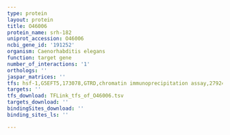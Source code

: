 ```yaml
---
type: protein
layout: protein
title: O46006
protein_name: srh-182
uniprot_accession: O46006
ncbi_gene_id: '191252'
organism: Caenorhabditis elegans
function: target gene
number_of_interactions: '1'
orthologs: ''
jaspar_matrices: ''
tfs: hsf-1,G5EFT5,173078,GTRD,chromatin immunoprecipitation assay,27924024%5Buid%5D,No
targets: ''
tfs_download: TFLink_tfs_of_O46006.tsv
targets_download: ''
bindingSites_download: ''
binding_sites_ls: ''

---
```

